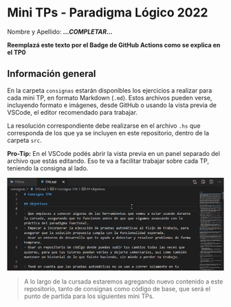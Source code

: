 # Mini TPs - Paradigma Lógico 2022

Nombre y Apellido: ***...COMPLETAR...***

**Reemplazá este texto por el Badge de GitHub Actions como se explica en el TP0**

## Información general

En la carpeta `consignas` estarán disponibles los ejercicios a realizar para cada mini TP, en formato Markdown (`.md`). Estos archivos pueden verse, incluyendo formato e imágenes, desde GitHub o usando la vista previa de VSCode, el editor recomendado para trabajar.

La resolución correspondiente debe realizarse en el archivo `.hs` que corresponda de los que ya se incluyen en este repositorio, dentro de la carpeta `src`.

**Pro-Tip:** En el VSCode podés abrir la vista previa en un panel separado del archivo que estás editando. Eso te va a facilitar trabajar sobre cada TP, teniendo la consigna al lado.

![VSCode Vista Previa](consignas/imagenes/vscode-preview-md.gif)

> A lo largo de la cursada estaremos agregando nuevo contenido a este repositorio, tanto de consignas como código de base, que será el punto de partida para los siguientes mini TPs.
